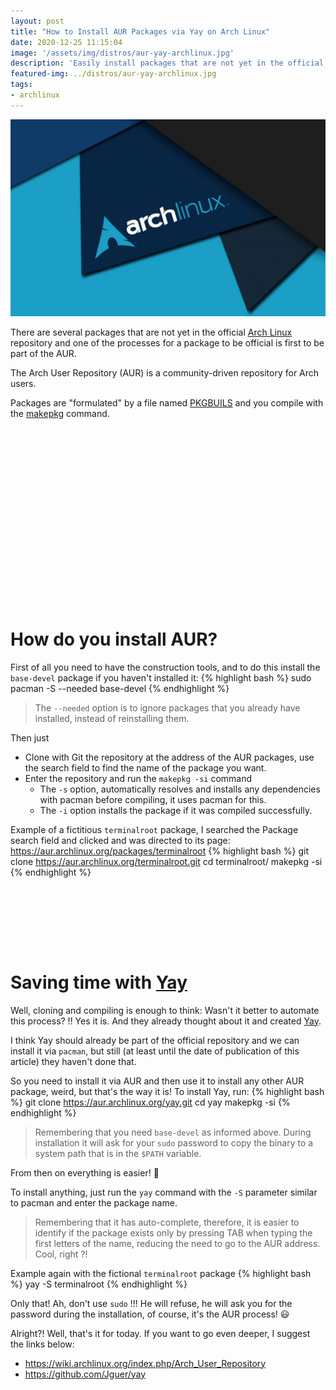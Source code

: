 ```yaml
---
layout: post
title: "How to Install AUR Packages via Yay on Arch Linux"
date: 2020-12-25 11:15:04
image: '/assets/img/distros/aur-yay-archlinux.jpg'
description: 'Easily install packages that are not yet in the official repository.'
featured-img: ../distros/aur-yay-archlinux.jpg
tags:
- archlinux
---
```


![How to Install AUR Packages via Yay on Arch Linux](/assets/img/distros/aur-yay-archlinux.jpg)

There are several packages that are not yet in the official [Arch Linux](https://en.terminalroot.com.br/customize-lightdm-on-arch-linux/) repository and one of the processes for a package to be official is first to be part of the AUR.

The Arch User Repository (AUR) is a community-driven repository for Arch users.

Packages are "formulated" by a file named [PKGBUILS](https://wiki.archlinux.org/index.php/PKGBUILD) and you compile with the [makepkg](https://wiki.archlinux.org/index.php/Makepkg) command.

<!-- QUADRADO -->
<script async src="//pagead2.googlesyndication.com/pagead/js/adsbygoogle.js"></script>
<ins class="adsbygoogle"
style="display:inline-block;width:336px;height:280px"
data-ad-client="ca-pub-2838251107855362"
data-ad-slot="5351066970"></ins>
<script>
(adsbygoogle = window.adsbygoogle || []).push({});
</script>

# How do you install AUR?
First of all you need to have the construction tools, and to do this install the `base-devel` package if you haven't installed it:
{% highlight bash %}
sudo pacman -S --needed base-devel
{% endhighlight %}
> The `--needed` option is to ignore packages that you already have installed, instead of reinstalling them.

Then just

+ Clone with Git the repository at the address of the AUR packages, use the search field to find the name of the package you want.
+ Enter the repository and run the `makepkg -si` command
  - The `-s` option, automatically resolves and installs any dependencies with pacman before compiling, it uses pacman for this.
  - The `-i` option installs the package if it was compiled successfully.

Example of a fictitious `terminalroot` package, I searched the Package search field and clicked and was directed to its page: <https://aur.archlinux.org/packages/terminalroot>
{% highlight bash %}
git clone https://aur.archlinux.org/terminalroot.git
cd terminalroot/
makepkg -si
{% endhighlight %}

<!-- LISTA MIN -->
<script async src="//pagead2.googlesyndication.com/pagead/js/adsbygoogle.js"></script>
<ins class="adsbygoogle"
style="display:inline-block;width:730px;height:95px"
data-ad-client="ca-pub-2838251107855362"
data-ad-slot="5351066970"></ins>
<script>
(adsbygoogle = window.adsbygoogle || []).push({});
</script>

# Saving time with [Yay](https://github.com/Jguer/yay)
Well, cloning and compiling is enough to think: Wasn't it better to automate this process? !! Yes it is. And they already thought about it and created [Yay](https://github.com/Jguer/yay).

I think Yay should already be part of the official repository and we can install it via `pacman`, but still (at least until the date of publication of this article) they haven't done that.

So you need to install it via AUR and then use it to install any other AUR package, weird, but that's the way it is! To install Yay, run:
{% highlight bash %}
git clone https://aur.archlinux.org/yay.git
cd yay
makepkg -si
{% endhighlight %}
> Remembering that you need `base-devel` as informed above. During installation it will ask for your `sudo` password to copy the binary to a system path that is in the `$PATH` variable.

From then on everything is easier! 🍺 

<!-- RETANGULO LARGO 2 -->
<script async src="//pagead2.googlesyndication.com/pagead/js/adsbygoogle.js"></script>
<ins class="adsbygoogle"
style="display:block; text-align:center;"
data-ad-layout="in-article"
data-ad-format="fluid"
data-ad-client="ca-pub-2838251107855362"
data-ad-slot="8549252987"></ins>
<script>
(adsbygoogle = window.adsbygoogle || []).push({});
</script>

To install anything, just run the `yay` command with the `-S` parameter similar to pacman and enter the package name.

> Remembering that it has auto-complete, therefore, it is easier to identify if the package exists only by pressing TAB when typing the first letters of the name, reducing the need to go to the AUR address. Cool, right ?!

Example again with the fictional `terminalroot` package
{% highlight bash %}
yay -S terminalroot
{% endhighlight %}

Only that! Ah, don't use `sudo` !!! He will refuse, he will ask you for the password during the installation, of course, it's the AUR process! 😃

Alright?! Well, that's it for today. If you want to go even deeper, I suggest the links below:

+ <https://wiki.archlinux.org/index.php/Arch_User_Repository>
+ <https://github.com/Jguer/yay>


<!-- RETANGULO LARGO -->
<script async src="https://pagead2.googlesyndication.com/pagead/js/adsbygoogle.js"></script>
<!-- Informat -->
<ins class="adsbygoogle"
style="display:block"
data-ad-client="ca-pub-2838251107855362"
data-ad-slot="2327980059"
data-ad-format="auto"
data-full-width-responsive="true"></ins>
<script>
(adsbygoogle = window.adsbygoogle || []).push({});
</script>


    
